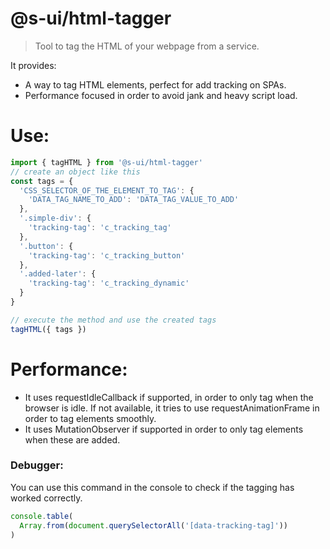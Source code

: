 # @s-ui/html-tagger
> Tool to tag the HTML of your webpage from a service.

It provides:
* A way to tag HTML elements, perfect for add tracking on SPAs.
* Performance focused in order to avoid jank and heavy script load.

# Use:

```js
import { tagHTML } from '@s-ui/html-tagger'
// create an object like this
const tags = {
  'CSS_SELECTOR_OF_THE_ELEMENT_TO_TAG': {
    'DATA_TAG_NAME_TO_ADD': 'DATA_TAG_VALUE_TO_ADD'
  },
  '.simple-div': {
    'tracking-tag': 'c_tracking_tag'
  },
  '.button': {
    'tracking-tag': 'c_tracking_button'
  },
  '.added-later': {
    'tracking-tag': 'c_tracking_dynamic'
  }
}

// execute the method and use the created tags
tagHTML({ tags })
```

# Performance:

* It uses requestIdleCallback if supported, in order to only tag when the browser is idle. If not available, it tries to use requestAnimationFrame in order to tag elements smoothly.
* It uses MutationObserver if supported in order to only tag elements when these are added.

### Debugger:

You can use this command in the console to check if the tagging has worked correctly.

```js
console.table(
  Array.from(document.querySelectorAll('[data-tracking-tag]'))
)
```
